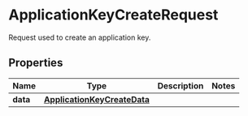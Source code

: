 

# ApplicationKeyCreateRequest

Request used to create an application key.

## Properties

Name | Type | Description | Notes
------------ | ------------- | ------------- | -------------
**data** | [**ApplicationKeyCreateData**](ApplicationKeyCreateData.md) |  | 



